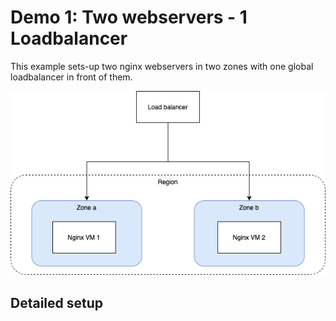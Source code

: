 # Demo 1: Two webservers - 1 Loadbalancer

This example sets-up two nginx webservers in two zones with one global loadbalancer in front of them.

![Loadbalancer with 2 vm](./demo1.png)

## Detailed setup

